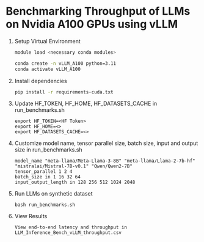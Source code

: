 # Benchmarking Throughput of LLMs on Nvidia A100 GPUs using vLLM


1. Setup Virtual Environment 
    ```bash
    module load <necessary conda modules>

    conda create -n vLLM_A100 python=3.11
    conda activate vLLM_A100
    ```

2. Install dependencies 
    ```bash
    pip install -r requirements-cuda.txt
    ```

3. Update HF_TOKEN, HF_HOME, HF_DATASETS_CACHE in run_benchmarks.sh 
    ```
    export HF_TOKEN=<HF Token>
    export HF_HOME=<>
    export HF_DATASETS_CACHE=<>

    ```

4. Customize model name, tensor parallel size, batch size, input and output size in run_benchmarks.sh
    ```
    model_name "meta-llama/Meta-Llama-3-8B" "meta-llama/Llama-2-7b-hf" "mistralai/Mistral-7B-v0.1" "Qwen/Qwen2-7B" 
    tensor_parallel 1 2 4
    batch_size in 1 16 32 64
    input_output_length in 128 256 512 1024 2048
    ```


5. Run LLMs on synthetic dataset
    ```
    bash run_benchmarks.sh
    ```

6. View Results
    ```
    View end-to-end latency and throughput in LLM_Inference_Bench_vLLM_throughput.csv
    ```
